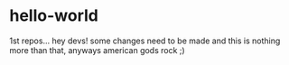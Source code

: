 # hello-world
1st repos...
hey devs!
some changes need to be made and this is nothing more than that, anyways american gods rock ;)
